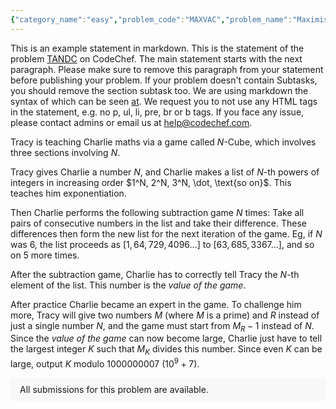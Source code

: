 ```yaml
---
{"category_name":"easy","problem_code":"MAXVAC","problem_name":"Maximising Vacations","problemComponents":{"constraints":"- $1 \\leq T \\leq 1000$\n- $1 \\leq N \\leq 2 \\cdot 10^5$\n- $1 \\leq X \\leq N$\n- The sum of $N$ across all test cases does not exceed $2 \\cdot 10^5$\n","constraintsState":true,"subtasks":"","subtasksState":true,"inputFormat":"- The first line of input contains a single integer $T$, denoting the number of test cases. The description of $T$ test cases follows.\n- The first line of each test case contains two space-separated integers $N$ and $X$.\n- The second line of each test case contains a binary string $S$ of length $N$ — Chef\u0027s schedule.\n","inputFormatState":true,"outputFormat":"For each test case, output on a new line the answer — the maximum number of vacations Chef can take if he takes at most one more extra holiday.\n","outputFormatState":true,"sampleTestCases":{"0":{"id":1,"input":"3\n7 2\n0010001\n4 3\n1010\n5 2\n00100","output":"3\n1\n2","explanation":"**Test Case $1$:** Chef can flip the $3^{rd}$ digit to make his calendar $0000001$. This allows him to take $3$ vacations in the first $6$ days. \n\n**Test Case $2$:** Chef can flip the $3^{rd}$ digit to make his calendar $1000$. This allows him to take one vacation using the last $3$ days.\n\n**Test Case $3$:** Regardless of whether Chef flips the $3^{rd}$ digit or not, he can take at most $2$ vacations.","isDeleted":false}}},"video_editorial_url":"https://youtu.be/payvGTvlJn4","languages_supported":{"0":"CPP14","1":"C","2":"JAVA","3":"PYTH 3.6","4":"CPP17","5":"PYTH","6":"PYP3","7":"CS2","8":"ADA","9":"PYPY","10":"TEXT","11":"PAS fpc","12":"NODEJS","13":"RUBY","14":"PHP","15":"GO","16":"HASK","17":"TCL","18":"PERL","19":"SCALA","20":"LUA","21":"kotlin","22":"BASH","23":"JS","24":"LISP sbcl","25":"rust","26":"PAS gpc","27":"BF","28":"CLOJ","29":"R","30":"D","31":"CAML","32":"FORT","33":"ASM","34":"swift","35":"FS","36":"WSPC","37":"LISP clisp","38":"SQL","39":"SCM guile","40":"PERL6","41":"ERL","42":"CLPS","43":"ICK","44":"NICE","45":"PRLG","46":"ICON","47":"COB","48":"SCM chicken","49":"PIKE","50":"SCM qobi","51":"ST","52":"SQLQ","53":"NEM"},"max_timelimit":1,"source_sizelimit":50000,"problem_author":"utkarsh_adm","problem_tester":"","date_added":"24-01-2022","tags":{"0":"simple","1":"start23","2":"utkarsh_adm"},"problem_difficulty_level":"Unavailable","best_tag":"","editorial_url":"https://discuss.codechef.com/problems/MAXVAC","time":{"view_start_date":1643218200,"submit_start_date":1643218200,"visible_start_date":1643218200,"end_date":1735669800},"is_direct_submittable":false,"problemDiscussURL":"https://discuss.codechef.com/search?q=MAXVAC","is_proctored":false,"visitedContests":{},"layout":"problem"}
---
```

This is an example statement in markdown. This is the statement of the problem [TANDC](https://codechef.com/problems/TANDC) on CodeChef. The main statement starts with the next paragraph. Please make sure to remove this paragraph from your statement before publishing your problem. If your problem doesn't contain Subtasks, you should remove the section subtask too. We are using markdown the syntax of which can be seen [at](https://github.com/showdownjs/showdown/wiki/Showdown's-Markdown-syntax). We request you to not use any HTML tags in the statement, e.g. no p, ul, li, pre, br or b tags. If you face any issue, please contact admins or email us at help@codechef.com.

Tracy is teaching Charlie maths via a game called $N$-Cube, which involves three sections involving $N$.

Tracy gives Charlie a number $N$, and Charlie makes a list of $N$-th powers of integers in increasing order $1^N, 2^N, 3^N, \dot, \text{so on}$. This teaches him exponentiation.

Then Charlie performs the following subtraction game $N$ times: Take all pairs of consecutive numbers in the list and take their difference. These differences then form the new list for the next iteration of the game. Eg, if $N$ was 6, the list proceeds as $[1, 64, 729, 4096 ... ]$ to $[63, 685, 3367 ...]$, and so on $5$ more times.

After the subtraction game, Charlie has to correctly tell Tracy the $N$-th element of the list. This number is the *value of the game*.

After practice Charlie became an expert in the game. To challenge him more, Tracy will give two numbers $M$ (where $M$ is a prime) and $R$ instead of just a single number $N$, and the game must start from $M_R - 1$ instead of $N$. Since the *value of the game* can now become large, Charlie just have to tell the largest integer $K$ such that $M_K$ divides this number. Since even $K$ can be large, output $K$ modulo 1000000007 ($10^9 + 7$).

<aside style='background: #f8f8f8;padding: 10px 15px;'><div>All submissions for this problem are available.</div></aside>